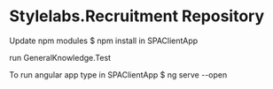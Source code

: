 # Stylelabs.Recruitment Repository #

Update npm modules
$ npm install in SPAClientApp


run GeneralKnowledge.Test


To run angular app 
type in SPAClientApp
$ ng serve --open



